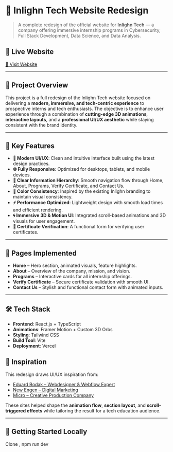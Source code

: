# 🔷 Inlighn Tech Website Redesign

> A complete redesign of the official website for **Inlighn Tech** — a company offering immersive internship programs in Cybersecurity, Full Stack Development, Data Science, and Data Analysis.

## 🚀 Live Website
[🔗 Visit Website](https://hackathonfinal-rho.vercel.app/)



---

## 📌 Project Overview

This project is a full redesign of the Inlighn Tech website focused on delivering a **modern, immersive, and tech-centric experience** to prospective interns and tech enthusiasts. The objective is to enhance user experience through a combination of **cutting-edge 3D animations**, **interactive layouts**, and a **professional UI/UX aesthetic** while staying consistent with the brand identity.

---

## 🎯 Key Features

- **🔷 Modern UI/UX**: Clean and intuitive interface built using the latest design practices.
- **🌐 Fully Responsive**: Optimized for desktops, tablets, and mobile devices.
- **🧠 Clear Information Hierarchy**: Smooth navigation flow through Home, About, Programs, Verify Certificate, and Contact Us.
- **🎨 Color Consistency**: Inspired by the existing Inlighn branding to maintain visual consistency.
- **⚡ Performance Optimized**: Lightweight design with smooth load times and efficient rendering.
- **🌀 Immersive 3D & Motion UI**: Integrated scroll-based animations and 3D visuals for user engagement.
- **🔐 Certificate Verification**: A functional form for verifying user certificates.

---

## 📁 Pages Implemented

- **Home** – Hero section, animated visuals, feature highlights.
- **About** – Overview of the company, mission, and vision.
- **Programs** – Interactive cards for all internship offerings.
- **Verify Certificate** – Secure certificate validation with smooth UI.
- **Contact Us** – Stylish and functional contact form with animated inputs.

---

## 🛠️ Tech Stack

- **Frontend**: React.js + TypeScript
- **Animations**: Framer Motion + Custom 3D Orbs
- **Styling**: Tailwind CSS
- **Build Tool**: Vite
- **Deployment**: Vercel


## 🧠 Inspiration

This redesign draws UI/UX inspiration from:

- [Eduard Bodak – Webdesigner & Webflow Expert](https://www.eduardbodak.de/)
- [New Engen – Digital Marketing](https://www.newengen.com/)
- [Micro – Creative Production Company](https://www.micro.ooo/)

These sites helped shape the **animation flow**, **section layout**, and **scroll-triggered effects** while tailoring the result for a tech education audience.

---

## 🏁 Getting Started Locally
Clone , npm run dev
